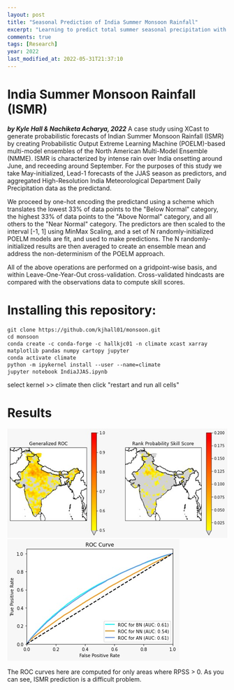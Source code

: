 ```yaml
---
layout: post
title: "Seasonal Prediction of India Summer Monsoon Rainfall"
excerpt: "Learning to predict total summer seasonal precipitation with Extreme Learning Machine (ELM) "
comments: true
tags: [Research]
year: 2022
last_modified_at: 2022-05-31T21:37:10
---
```


# India Summer Monsoon Rainfall (ISMR)
***by Kyle Hall & Nachiketa Acharya, 2022***
A case study using XCast to generate probabilistic forecasts of Indian Summer Monsoon Rainfall (ISMR) by creating Probabilistic Output Extreme Learning Machine (POELM)-based multi-model ensembles of the North American Multi-Model Ensemble (NMME). ISMR is characterized by intense rain over India onsetting around June, and receeding around September. For the purposes of this study we take May-initialized, Lead-1 forecasts of the JJAS season as predictors, and aggregated High-Resolution India Meteorological Department Daily Precipitation data as the predictand. 

We proceed by one-hot encoding the predictand using a scheme which translates the lowest 33% of data points to the "Below Normal" category, the highest 33% of data points to the "Above Normal" category, and all others to the "Near Normal" category. The predictors are then scaled to the interval [-1, 1] using MinMax Scaling, and a set of N randomly-initialized POELM models are fit, and used to make predictions. The N randomly-initialized results are then averaged to create an ensemble mean and address the non-determinism of the POELM approach. 

All of the above operations are performed on a gridpoint-wise basis, and within Leave-One-Year-Out cross-validation. Cross-validated hindcasts are compared with the observations data to compute skill scores. 

# Installing this repository: 

```
git clone https://github.com/kjhall01/monsoon.git
cd monsoon
conda create -c conda-forge -c hallkjc01 -n climate xcast xarray matplotlib pandas numpy cartopy jupyter
conda activate climate 
python -m ipykernel install --user --name=climate
jupyter notebook IndiaJJAS.ipynb
```

select kernel >> climate
then click "restart and run all cells" 

# Results
![generalized ROC & RPSS](https://raw.githubusercontent.com/kjhall01/monsoon/main/1f04c617-a650-410e-8c1b-5485b4d30c99.jpg)
![ROC curves](https://raw.githubusercontent.com/kjhall01/monsoon/main/612ac28a-f331-416e-b7f4-6fead21740c5.jpg)

The ROC curves here are computed for only areas where RPSS > 0. As you can see, ISMR prediction is a difficult problem.
